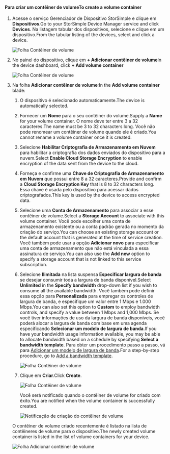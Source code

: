 <!--author=alkohli last changed: 06/22/17-->

#### <a name="to-create-a-volume-container"></a><span data-ttu-id="7f3dd-101">Para criar um contêiner de volume</span><span class="sxs-lookup"><span data-stu-id="7f3dd-101">To create a volume container</span></span>
1. <span data-ttu-id="7f3dd-102">Acesse o serviço Gerenciador de Dispositivo StorSimple e clique em **Dispositivos**.</span><span class="sxs-lookup"><span data-stu-id="7f3dd-102">Go to your StorSimple Device Manager service and click **Devices**.</span></span> <span data-ttu-id="7f3dd-103">Na listagem tabular dos dispositivos, selecione e clique em um dispositivo.</span><span class="sxs-lookup"><span data-stu-id="7f3dd-103">From the tabular listing of the devices, select and click a device.</span></span> 

    ![Folha Contêiner de volume](./media/storsimple-8000-create-volume-container/createvolumecontainer1.png)

2. <span data-ttu-id="7f3dd-105">No painel do dispositivo, clique em **+ Adicionar contêiner de volume**</span><span class="sxs-lookup"><span data-stu-id="7f3dd-105">In the device dashboard, click **+ Add volume container**</span></span>

    ![Folha Contêiner de volume](./media/storsimple-8000-create-volume-container/createvolumecontainer2.png)

3. <span data-ttu-id="7f3dd-107">Na folha **Adicionar contêiner de volume**:</span><span class="sxs-lookup"><span data-stu-id="7f3dd-107">In the **Add volume container** blade:</span></span>
   
   1. <span data-ttu-id="7f3dd-108">O dispositivo é selecionado automaticamente.</span><span class="sxs-lookup"><span data-stu-id="7f3dd-108">The device is automatically selected.</span></span>
   2. <span data-ttu-id="7f3dd-109">Fornecer um **Nome** para o seu contêiner do volume.</span><span class="sxs-lookup"><span data-stu-id="7f3dd-109">Supply a **Name** for your volume container.</span></span> <span data-ttu-id="7f3dd-110">O nome deve ter entre 3 a 32 caracteres.</span><span class="sxs-lookup"><span data-stu-id="7f3dd-110">The name must be 3 to 32 characters long.</span></span> <span data-ttu-id="7f3dd-111">Você não pode renomear um contêiner de volume quando ele é criado.</span><span class="sxs-lookup"><span data-stu-id="7f3dd-111">You cannot rename a volume container once it is created.</span></span>
   3. <span data-ttu-id="7f3dd-112">Selecione **Habilitar Criptografia de Armazenamento em Nuvem** para habilitar a criptografia dos dados enviados do dispositivo para a nuvem.</span><span class="sxs-lookup"><span data-stu-id="7f3dd-112">Select **Enable Cloud Storage Encryption** to enable encryption of the data sent from the device to the cloud.</span></span>
   4. <span data-ttu-id="7f3dd-113">Forneça e confirme uma **Chave de Criptografia de Armazenamento em Nuvem** que possui entre 8 a 32 caracteres.</span><span class="sxs-lookup"><span data-stu-id="7f3dd-113">Provide and confirm a **Cloud Storage Encryption Key** that is 8 to 32 characters long.</span></span> <span data-ttu-id="7f3dd-114">Essa chave é usada pelo dispositivo para acessar dados criptografados.</span><span class="sxs-lookup"><span data-stu-id="7f3dd-114">This key is used by the device to access encrypted data.</span></span>
   5. <span data-ttu-id="7f3dd-115">Selecione uma **Conta de Armazenamento** para associar a esse contêiner de volume.</span><span class="sxs-lookup"><span data-stu-id="7f3dd-115">Select a **Storage Account** to associate with this volume container.</span></span> <span data-ttu-id="7f3dd-116">Você pode escolher uma conta de armazenamento existente ou a conta padrão gerada no momento da criação do serviço.</span><span class="sxs-lookup"><span data-stu-id="7f3dd-116">You can choose an existing storage account or the default account that is generated at the time of service creation.</span></span> <span data-ttu-id="7f3dd-117">Você também pode usar a opção **Adicionar novo** para especificar uma conta de armazenamento que não está vinculada a essa assinatura de serviço.</span><span class="sxs-lookup"><span data-stu-id="7f3dd-117">You can also use the **Add new** option to specify a storage account that is not linked to this service subscription.</span></span>
   6. <span data-ttu-id="7f3dd-118">Selecione **Ilimitada** na lista suspensa **Especificar largura de banda** se desejar consumir toda a largura de banda disponível.</span><span class="sxs-lookup"><span data-stu-id="7f3dd-118">Select **Unlimited** in the **Specify bandwidth** drop-down list if you wish to consume all the available bandwidth.</span></span> <span data-ttu-id="7f3dd-119">Você também pode definir essa opção para **Personalizada** para empregar os controles de largura de banda, e especifique um valor entre 1 Mbps e 1.000 Mbps.</span><span class="sxs-lookup"><span data-stu-id="7f3dd-119">You can also set this option to **Custom** to employ bandwidth controls, and specify a value between 1 Mbps and 1,000 Mbps.</span></span>
      <span data-ttu-id="7f3dd-120">Se você tiver informações de uso da largura de banda disponíveis, você poderá alocar a largura de banda com base em uma agenda especificando **Selecionar um modelo de largura de banda**.</span><span class="sxs-lookup"><span data-stu-id="7f3dd-120">If you have your bandwidth usage information available, you may be able to allocate bandwidth based on a schedule by specifying **Select a bandwidth template**.</span></span> <span data-ttu-id="7f3dd-121">Para obter um procedimento passo a passo, vá para [Adicionar um modelo de largura de banda](../articles/storsimple/storsimple-8000-manage-bandwidth-templates.md#add-a-bandwidth-template).</span><span class="sxs-lookup"><span data-stu-id="7f3dd-121">For a step-by-step procedure, go to [Add a bandwidth template](../articles/storsimple/storsimple-8000-manage-bandwidth-templates.md#add-a-bandwidth-template).</span></span>

      ![Folha Contêiner de volume](./media/storsimple-8000-create-volume-container/createvolumecontainer6b.png)
   7. <span data-ttu-id="7f3dd-123">Clique em **Criar**.</span><span class="sxs-lookup"><span data-stu-id="7f3dd-123">Click **Create**.</span></span>

        ![Folha Contêiner de volume](./media/storsimple-8000-create-volume-container/createvolumecontainer6.png)
   
       <span data-ttu-id="7f3dd-125">Você será notificado quando o contêiner de volume for criado com êxito.</span><span class="sxs-lookup"><span data-stu-id="7f3dd-125">You are notified when the volume container is successfully created.</span></span>

       ![Notificação de criação do contêiner de volume](./media/storsimple-8000-create-volume-container/createvolumecontainer8.png)

   <span data-ttu-id="7f3dd-127">O contêiner de volume criado recentemente é listado na lista de contêineres de volume para o dispositivo.</span><span class="sxs-lookup"><span data-stu-id="7f3dd-127">The newly created volume container is listed in the list of volume containers for your device.</span></span>

   ![Folha Adicionar contêiner de volume](./media/storsimple-8000-create-volume-container/createvolumecontainer9.png)


